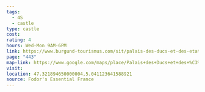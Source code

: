 ```yaml
---
tags:
  - 4S
  - castle
type: castle
cost: 
rating: 4
hours: Wed-Mon 9AM-6PM
link: https://www.burgund-tourismus.com/sit/palais-des-ducs-et-des-etats-de-bourgogne
page: "443"
map-link: https://www.google.com/maps/place/Palais+des+Ducs+et+des+%C3%89tats+de+Bourgogne/@47.3216246,5.0410695,20.04z/data=!3m1!5s0x47f29de8ef1331f5:0x141fceb56a684109!4m6!3m5!1s0x47f29de8f941a7fd:0xb5da84896b029ea4!8m2!3d47.3218085!4d5.0415817!16s%2Fm%2F05bzp7h?entry=ttu&g_ep=EgoyMDI0MDkyNS4wIKXMDSoASAFQAw%3D%3D
visit: 
location: 47.321894650000004,5.041123641588921
source: Fodor's Essential France
---
```

